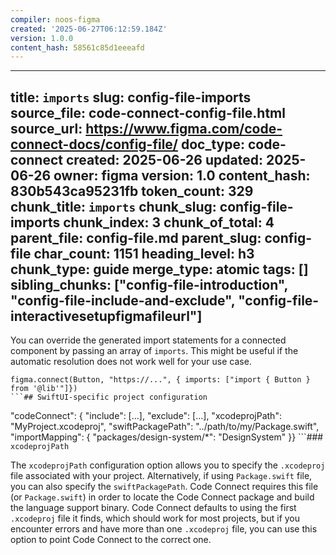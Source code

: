 ```yaml
---
compiler: noos-figma
created: '2025-06-27T06:12:59.184Z'
version: 1.0.0
content_hash: 58561c85d1eeeafd
---
```

---
title: `imports`
slug: config-file-imports
source_file: code-connect-config-file.html
source_url: https://www.figma.com/code-connect-docs/config-file/
doc_type: code-connect
created: 2025-06-26
updated: 2025-06-26
owner: figma
version: 1.0
content_hash: 830b543ca95231fb
token_count: 329
chunk_title: `imports`
chunk_slug: config-file-imports
chunk_index: 3
chunk_of_total: 4
parent_file: config-file.md
parent_slug: config-file
char_count: 1151
heading_level: h3
chunk_type: guide
merge_type: atomic
tags: []
sibling_chunks: ["config-file-introduction", "config-file-include-and-exclude", "config-file-interactivesetupfigmafileurl"]
---

You can override the generated import statements for a connected component by passing an array of `imports`. This might be useful if the automatic resolution does not work well for your use case.

```
figma.connect(Button, "https://...", { imports: ["import { Button } from '@lib'"]})
```## SwiftUI-specific project configuration

```
"codeConnect": { "include": [...], "exclude": [...], "xcodeprojPath": "MyProject.xcodeproj", "swiftPackagePath": "../path/to/my/Package.swift", "importMapping": { "packages/design-system/*": "DesignSystem" }}
```### `xcodeprojPath`

The `xcodeprojPath` configuration option allows you to specify the `.xcodeproj` file associated with your project. Alternatively, if using `Package.swift` file, you can also specify the `swiftPackagePath`. Code Connect requires this file (or `Package.swift`) in order to locate the Code Connect package and build the language support binary. Code Connect defaults to using the first `.xcodeproj` file it finds, which should work for most projects, but if you encounter errors and have more than one `.xcodeproj` file, you can use this option to point Code Connect to the correct one.
